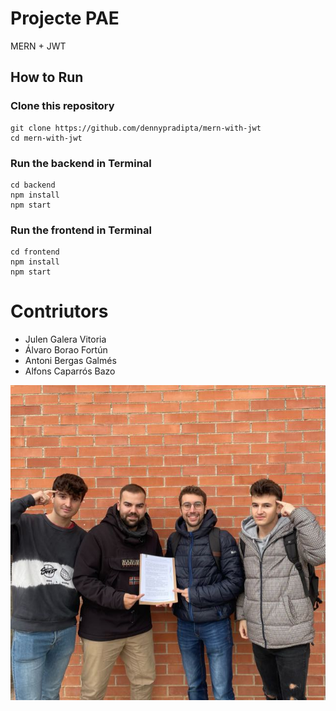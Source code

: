 # Projecte PAE

MERN + JWT

## How to Run

### Clone this repository
```
git clone https://github.com/dennypradipta/mern-with-jwt
cd mern-with-jwt
```

### Run the backend in Terminal
```
cd backend
npm install
npm start
```

### Run the frontend in Terminal
```
cd frontend
npm install
npm start
```

# Contriutors
- Julen Galera Vitoria
- Álvaro Borao Fortún
- Antoni Bergas Galmés 
- Alfons Caparrós Bazo


![Foto](./Foto.jpg)

